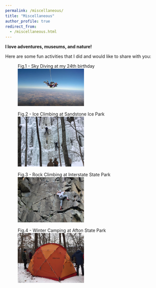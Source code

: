 ```yaml
---
permalink: /miscellaneous/
title: "Miscellaneous"
author_profile: true
redirect_from: 
  - /miscellaneous.html
---
```


**I love adventures, museums, and nature!**

Here are some fun activities that I did and would like to share with you: 

<figure>
  <figcaption> Fig.1 - Sky Diving at my 24th birthday </figcaption>
  <img src="/images/sky_diving.jpg" style="width:50%" class="center"/>
</figure>

<figure>
  <figcaption> Fig.2 - Ice Climbing at Sandstone Ice Park </figcaption>
  <img src="/images/ice_climbing.jpg" style="width:50%" class="center"/>
</figure>

<figure>
  <figcaption> Fig.3 - Rock Climbing at Interstate State Park </figcaption>  
  <img src="/images/RockClimbing.jpg" style="width:50%" class="center"/>
</figure>

<figure>
  <figcaption> Fig.4 - Winter Camping at Afton State Park</figcaption>
  <img src="/images/winter_camping.jpg" style="width:50%" class="center"/>
</figure>


